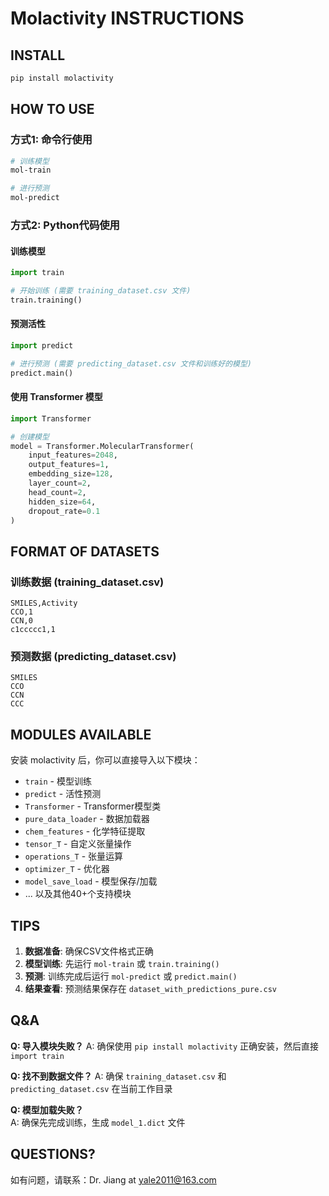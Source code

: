 # Molactivity INSTRUCTIONS

## INSTALL

```bash
pip install molactivity
```

## HOW TO USE

### 方式1: 命令行使用
```bash
# 训练模型
mol-train

# 进行预测
mol-predict
```

### 方式2: Python代码使用

#### 训练模型
```python
import train

# 开始训练 (需要 training_dataset.csv 文件)
train.training()
```

#### 预测活性
```python
import predict

# 进行预测 (需要 predicting_dataset.csv 文件和训练好的模型)
predict.main()
```

#### 使用 Transformer 模型
```python
import Transformer

# 创建模型
model = Transformer.MolecularTransformer(
    input_features=2048,
    output_features=1,
    embedding_size=128,
    layer_count=2,
    head_count=2,
    hidden_size=64,
    dropout_rate=0.1
)
```

## FORMAT OF DATASETS

### 训练数据 (training_dataset.csv)
```csv
SMILES,Activity
CCO,1
CCN,0
c1ccccc1,1
```

### 预测数据 (predicting_dataset.csv)
```csv
SMILES
CCO
CCN
CCC
```

## MODULES AVAILABLE

安装 molactivity 后，你可以直接导入以下模块：

- `train` - 模型训练
- `predict` - 活性预测
- `Transformer` - Transformer模型类
- `pure_data_loader` - 数据加载器
- `chem_features` - 化学特征提取
- `tensor_T` - 自定义张量操作
- `operations_T` - 张量运算
- `optimizer_T` - 优化器
- `model_save_load` - 模型保存/加载
- ... 以及其他40+个支持模块

## TIPS

1. **数据准备**: 确保CSV文件格式正确
2. **模型训练**: 先运行 `mol-train` 或 `train.training()`
3. **预测**: 训练完成后运行 `mol-predict` 或 `predict.main()`
4. **结果查看**: 预测结果保存在 `dataset_with_predictions_pure.csv`

## Q&A

**Q: 导入模块失败？**
A: 确保使用 `pip install molactivity` 正确安装，然后直接 `import train`

**Q: 找不到数据文件？**
A: 确保 `training_dataset.csv` 和 `predicting_dataset.csv` 在当前工作目录

**Q: 模型加载失败？**  
A: 确保先完成训练，生成 `model_1.dict` 文件

## QUESTIONS?

如有问题，请联系：Dr. Jiang at yale2011@163.com 
